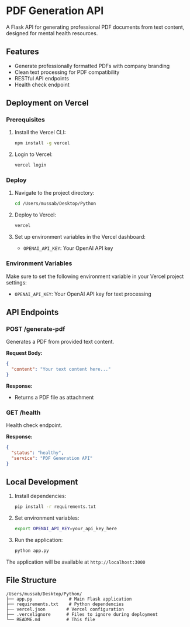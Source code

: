 # PDF Generation API

A Flask API for generating professional PDF documents from text content, designed for mental health resources.

## Features

- Generate professionally formatted PDFs with company branding
- Clean text processing for PDF compatibility
- RESTful API endpoints
- Health check endpoint

## Deployment on Vercel

### Prerequisites

1. Install the Vercel CLI:
   ```bash
   npm install -g vercel
   ```

2. Login to Vercel:
   ```bash
   vercel login
   ```

### Deploy

1. Navigate to the project directory:
   ```bash
   cd /Users/mussab/Desktop/Python
   ```

2. Deploy to Vercel:
   ```bash
   vercel
   ```

3. Set up environment variables in the Vercel dashboard:
   - `OPENAI_API_KEY`: Your OpenAI API key

### Environment Variables

Make sure to set the following environment variable in your Vercel project settings:

- `OPENAI_API_KEY`: Your OpenAI API key for text processing

## API Endpoints

### POST /generate-pdf
Generates a PDF from provided text content.

**Request Body:**
```json
{
  "content": "Your text content here..."
}
```

**Response:**
- Returns a PDF file as attachment

### GET /health
Health check endpoint.

**Response:**
```json
{
  "status": "healthy",
  "service": "PDF Generation API"
}
```

## Local Development

1. Install dependencies:
   ```bash
   pip install -r requirements.txt
   ```

2. Set environment variables:
   ```bash
   export OPENAI_API_KEY=your_api_key_here
   ```

3. Run the application:
   ```bash
   python app.py
   ```

The application will be available at `http://localhost:3000`

## File Structure

```
/Users/mussab/Desktop/Python/
├── app.py              # Main Flask application
├── requirements.txt    # Python dependencies
├── vercel.json        # Vercel configuration
├── .vercelignore      # Files to ignore during deployment
└── README.md          # This file
```